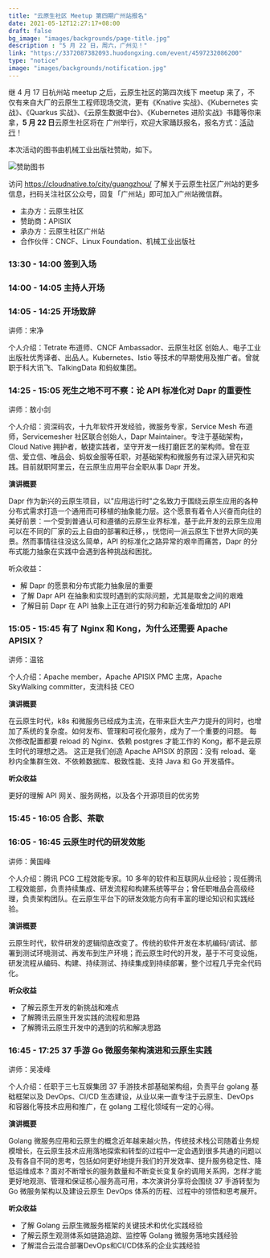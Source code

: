 ```yaml
---
title: "云原生社区 Meetup 第四期广州站报名"
date: 2021-05-12T12:27:17+08:00
draft: false
bg_image: "images/backgrounds/page-title.jpg"
description : "5 月 22 日，周六，广州见！"
link: "https://3372087382093.huodongxing.com/event/4597232086200"
type: "notice"
image: "images/backgrounds/notification.jpg"
---
```


继 4 月 17 日杭州站 meetup 之后，云原生社区的第四次线下 meetup 来了，不仅有来自大厂的云原生工程师现场交流，更有《Knative 实战》、《Kubernetes 实战》、《Quarkus 实战》、《云原生数据中台》、《Kubernetes 进阶实战》书籍等你来拿，**5 月 22 日**云原生社区将在 广州举行，欢迎大家踊跃报名，报名方式：[活动行](https://3372087382093.huodongxing.com/event/4597232086200)！

本次活动的图书由机械工业出版社赞助，如下。

![赞助图书](book.jpg)

访问 https://cloudnative.to/city/guangzhou/ 了解关于云原生社区广州站的更多信息，扫码关注社区公众号，回复「广州站」即可加入广州站微信群。

- 主办方：云原生社区
- 赞助商：APISIX
- 承办方：云原生社区广州站
- 合作伙伴：CNCF、Linux Foundation、机械工业出版社


### 13:30 - 14:00 签到入场

### 14:00 - 14:05 主持人开场 

### 14:05 - 14:25 开场致辞

讲师：宋净

个人介绍：Tetrate 布道师、CNCF Ambassador、云原生社区 创始人、电子工业出版社优秀译者、出品人。Kubernetes、Istio 等技术的早期使用及推广者。曾就职于科大讯飞、TalkingData 和蚂蚁集团。

### 14:25 - 15:05 死生之地不可不察：论 API 标准化对 Dapr 的重要性 

讲师：敖小剑

个人介绍：资深码农，十九年软件开发经验，微服务专家，Service Mesh 布道师，Servicemesher 社区联合创始人，Dapr Maintainer。专注于基础架构，Cloud Native 拥护者，敏捷实践者，坚守开发一线打磨匠艺的架构师。曾在亚信、爱立信、唯品会、蚂蚁金服等任职，对基础架构和微服务有过深入研究和实践。目前就职阿里云，在云原生应用平台全职从事 Dapr 开发。

**演讲概要**

Dapr 作为新兴的云原生项目，以"应用运行时"之名致力于围绕云原生应用的各种分布式需求打造一个通用而可移植的抽象能力层。这个愿景有着令人兴奋而向往的美好前景：一个受到普通认可和遵循的云原生业界标准，基于此开发的云原生应用可以在不同的厂家的云上自由的部署和迁移，，恍惚间一派云原生下世界大同的美景。然而事情往往没这么简单，API 的标准化之路异常的艰辛而痛苦，Dapr 的分布式能力抽象在实践中会遇到各种挑战和困扰。

听众收益：

- 解 Dapr 的愿景和分布式能力抽象层的重要
- 了解 Dapr API 在抽象和实现时遇到的实际问题，尤其是取舍之间的艰难
- 了解目前 Dapr 在 API 抽象上正在进行的努力和新近准备增加的 API

### 15:05 - 15:45 有了 Nginx 和 Kong，为什么还需要 Apache APISIX？

讲师：温铭

个人介绍：Apache member，Apache APISIX PMC 主席，Apache SkyWalking committer，支流科技 CEO

**演讲概要**

在云原生时代，k8s 和微服务已经成为主流，在带来巨大生产力提升的同时，也增加了系统的复杂度。如何发布、管理和可视化服务，成为了一个重要的问题。
每次修改配置都要 reload 的 Nginx、依赖 postgres 才能工作的 Kong，都不是云原生时代的理想之选。
这正是我们创造 Apache APISIX 的原因：没有 reload、毫秒内全集群生效、不依赖数据库、极致性能、支持 Java 和 Go 开发插件。

**听众收益**

更好的理解 API 网关、服务网格，以及各个开源项目的优劣势

### 15:45 - 16:05 合影、茶歇

### 16:05 - 16:45 云原生时代的研发效能

讲师：黄国峰

个人介绍：腾讯 PCG 工程效能专家。10 多年的软件和互联网从业经验；现任腾讯工程效能部，负责持续集成、研发流程和构建系统等平台；曾任职唯品会高级经理，负责架构团队。在云原生平台下的研发效能方向有丰富的理论知识和实践经验。

**演讲概要**

云原生时代，软件研发的逻辑彻底改变了。传统的软件开发在本机编码/调试、部署到测试环境测试、再发布到生产环境；而云原生时代的开发，基于不可变设施，研发流程从编码、构建、持续测试、持续集成到持续部署，整个过程几乎完全代码化。

**听众收益**

* 了解云原生开发的新挑战和难点
* 了解腾讯云原生开发实践的流程和思路
* 了解腾讯云原生开发中的遇到的坑和解决思路

### 16:45 - 17:25 37 手游 Go 微服务架构演进和云原生实践

讲师：吴凌峰

个人介绍：任职于三七互娱集团 37 手游技术部基础架构组，负责平台 golang 基础框架以及 DevOps、CI/CD 生态建设，从业以来一直专注于云原生、DevOps 和容器化等技术应用和推广，在 golang 工程化领域有一定的心得。

**演讲概要**

Golang 微服务应用和云原生的概念近年越来越火热，传统技术栈公司随着业务规模增长，在云原生技术应用落地探索和转型的过程中一定会遇到很多共通的问题以及有各自不同的思考，包括如何更好地提升我们的开发效率、提升服务稳定性、降低运维成本？面对不断增长的服务数量和不断变长变复杂的调用关系网，怎样才能更好地观测、管理和保证核心服务高可用，本次演讲分享将会围绕 37 手游转型为 Go 微服务架构以及建设云原生 DevOps 体系的历程、过程中的领悟和思考展开。

**听众收益**

* 了解 Golang 云原生微服务框架的关键技术和优化实践经验
* 了解云原生观测体系如链路追踪、监控等 Golang 微服务落地实践经验
* 了解混合云混合部署DevOps和CI/CD体系的企业实践经验
